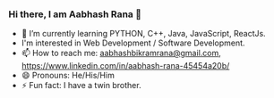 ### Hi there, I am Aabhash Rana 👋
- 🌱 I’m currently learning PYTHON, C++, Java, JavaScript, ReactJs. 
-  I'm interested in Web Development / Software Development. 
- 📫 How to reach me: aabhashbikramrana@gmail.com, https://www.linkedin.com/in/aabhash-rana-45454a20b/
- 😄 Pronouns: He/His/Him
- ⚡ Fun fact: I have a twin brother. 

